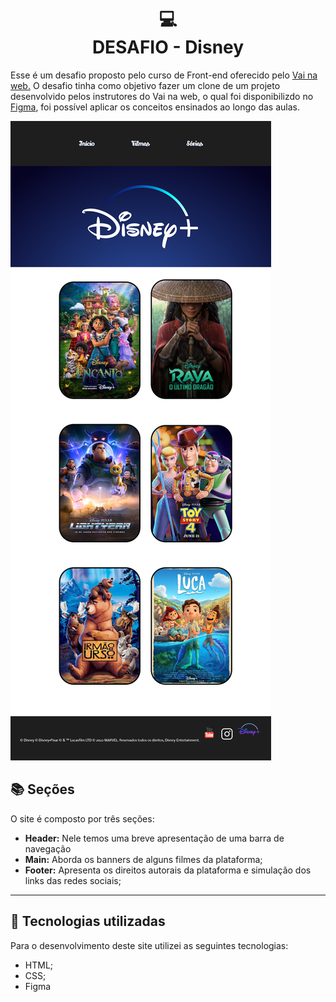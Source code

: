 <h1 align="center">
  💻<br>DESAFIO - Disney
</h1>
Esse é um desafio proposto pelo curso de Front-end oferecido pelo <a href = "https://vainaweb.com.br/">Vai na web.</a>
O desafio tinha como objetivo fazer um clone de um projeto desenvolvido pelos instrutores do Vai na web, o qual foi disponibilizdo no <a href="https://www.figma.com/file/xfz72ArMARKGUGeog126Ki/Desafio-2?type=design&node-id=1-2&t=I5s0edzn0v0aJPFD-0">Figma</a>, foi possível aplicar os conceitos ensinados ao longo das aulas.

![Resultado final do projeto](assets/visaofinal.png)

## 📚 Seções

O site é composto por três seções:

- **Header:** Nele temos uma breve apresentação de uma barra de navegação
- **Main:** Aborda os banners de alguns filmes da plataforma;
- **Footer:** Apresenta os direitos autorais da plataforma e simulação dos links das redes sociais;
---

## 💼 Tecnologias utilizadas

Para o desenvolvimento deste site utilizei as seguintes tecnologias:

- HTML;
- CSS;
- Figma